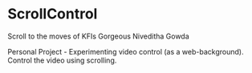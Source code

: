 # ScrollControl
Scroll to the moves of KFIs Gorgeous Niveditha Gowda 

Personal Project - Experimenting video control (as a web-background).
                    Control the video using scrolling.
